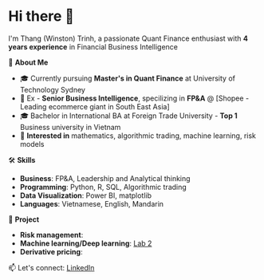 # Hi there 👋

I'm Thang (Winston) Trinh, a passionate Quant Finance enthusiast with **4 years experience** in Financial Business Intelligence

🚀 **About Me**
- 🎓 Currently pursuing **Master's in Quant Finance** at University of Technology Sydney
- 💼 Ex - **Senior Business Intelligence**, specilizing in **FP&A** @ [Shopee - Leading ecommerce giant in South East Asia]
- 🎓 Bachelor in International BA at Foreign Trade University - **Top 1** Business university in Vietnam
- 🤖 **Interested in** mathematics, algorithmic trading, machine learning, risk models

🛠️ **Skills**
- **Business**: FP&A, Leadership and Analytical thinking
- **Programming**: Python, R, SQL, Algorithmic trading
- **Data Visualization**: Power BI, matplotlib
- **Languages**: Vietnamese, English, Mandarin

🧠 **Project**
- **Risk management**:
- **Machine learning/Deep learning**: [Lab 2](https://github.com/thangtm58/quant-finance/tree/main/machine_learning)
- **Derivative pricing**:

📫 Let's connect: [LinkedIn](https://linkedin.com/in/thangtm589)
